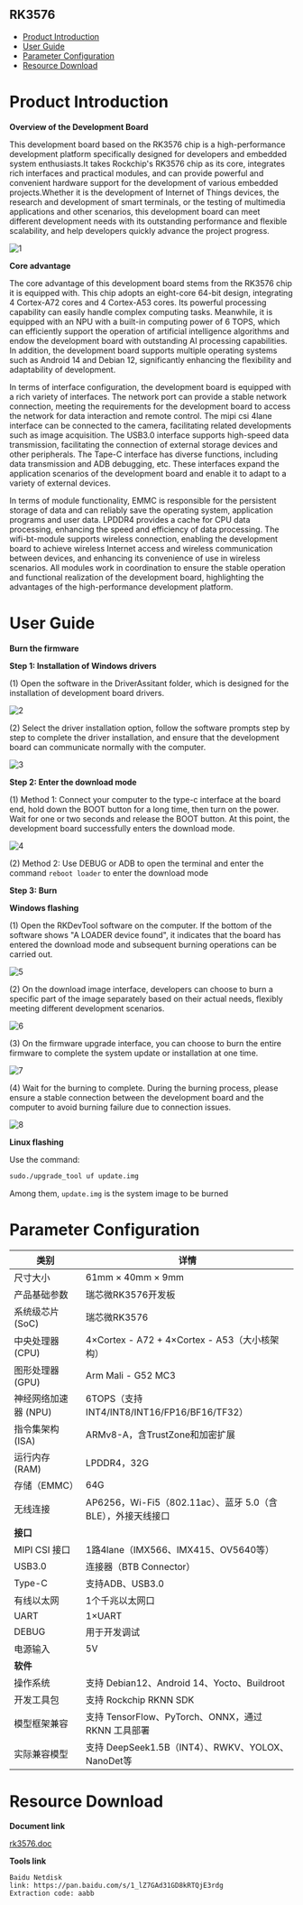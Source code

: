 RK3576
-----------
* [Product Introduction](#product-introduction)
* [User Guide](#user-guide)
* [Parameter Configuration](#parameter-configuration)
* [Resource Download](#resource-download)


# Product Introduction

**Overview of the Development Board**

This development board based on the RK3576 chip is a high-performance development platform specifically designed for developers and embedded system enthusiasts.It takes Rockchip's RK3576 chip as its core, integrates rich interfaces and practical modules, and can provide powerful and convenient hardware support for the development of various embedded projects.Whether it is the development of Internet of Things devices, the research and development of smart terminals, or the testing of multimedia applications and other scenarios, this development board can meet different development needs with its outstanding performance and flexible scalability, and help developers quickly advance the project progress.

![1](https://github.com/shiviz-dev/rk3576/blob/adjustment_directory/Documents/images/f241d26136e6f4af8af8289783006269.jpg)

**Core advantage**


The core advantage of this development board stems from the RK3576 chip it is equipped with.  This chip adopts an eight-core 64-bit design, integrating 4 Cortex-A72 cores and 4 Cortex-A53 cores.  Its powerful processing capability can easily handle complex computing tasks.  Meanwhile, it is equipped with an NPU with a built-in computing power of 6 TOPS, which can efficiently support the operation of artificial intelligence algorithms and endow the development board with outstanding AI processing capabilities.  In addition, the development board supports multiple operating systems such as Android 14 and Debian 12, significantly enhancing the flexibility and adaptability of development.

In terms of interface configuration, the development board is equipped with a rich variety of interfaces. The network port can provide a stable network connection, meeting the requirements for the development board to access the network for data interaction and remote control. The mipi csi 4lane interface can be connected to the camera, facilitating related developments such as image acquisition. The USB3.0 interface supports high-speed data transmission, facilitating the connection of external storage devices and other peripherals. The Tape-C interface has diverse functions, including data transmission and ADB debugging, etc. These interfaces expand the application scenarios of the development board and enable it to adapt to a variety of external devices.

In terms of module functionality, EMMC is responsible for the persistent storage of data and can reliably save the operating system, application programs and user data.  LPDDR4 provides a cache for CPU data processing, enhancing the speed and efficiency of data processing.  The wifi-bt-module supports wireless connection, enabling the development board to achieve wireless Internet access and wireless communication between devices, and enhancing its convenience of use in wireless scenarios.  All modules work in coordination to ensure the stable operation and functional realization of the development board, highlighting the advantages of the high-performance development platform.

# User Guide

**Burn the firmware**

****Step 1: Installation of Windows drivers****

(1) Open the software in the DriverAssitant folder, which is designed for the installation of development board drivers.

![2](https://github.com/shiviz-dev/rk3576/blob/adjustment_directory/Documents/images/2551f625c9584a9f228a7fabb5b53e94.jpg)

(2) Select the driver installation option, follow the software prompts step by step to complete the driver installation, and ensure that the development board can communicate normally with the computer.

![3](https://github.com/shiviz-dev/rk3576/blob/adjustment_directory/Documents/images/6a3acd2996ee609f44f0e70e7a7b7a78.jpg)

****Step 2: Enter the download mode****

(1) Method 1: Connect your computer to the type-c interface at the board end, hold down the BOOT button for a long time, then turn on the power. Wait for one or two seconds and release the BOOT button. At this point, the development board successfully enters the download mode.

![4](https://github.com/shiviz-dev/rk3576/blob/adjustment_directory/Documents/images/ca1f0a4fca70c4be22c16cbfc498c36c.jpg)

(2) Method 2: Use DEBUG or ADB to open the terminal and enter the command `reboot loader` to enter the download mode

****Step 3: Burn****

******Windows flashing******

(1) Open the RKDevTool software on the computer. If the bottom of the software shows "A LOADER device found", it indicates that the board has entered the download mode and subsequent burning operations can be carried out.

![5](https://github.com/shiviz-dev/rk3576/blob/adjustment_directory/Documents/images/665f35172233570bdf9825aefc33a39d.jpg)

(2) On the download image interface, developers can choose to burn a specific part of the image separately based on their actual needs, flexibly meeting different development scenarios.

![6](https://github.com/shiviz-dev/rk3576/blob/adjustment_directory/Documents/images/36729c52203d8c3d6b336c118b982f41.jpg)

(3) On the firmware upgrade interface, you can choose to burn the entire firmware to complete the system update or installation at one time.

![7](https://github.com/shiviz-dev/rk3576/blob/adjustment_directory/Documents/images/f023aadacca7fe22cb682e0ddec993c6.jpg)

(4) Wait for the burning to complete. During the burning process, please ensure a stable connection between the development board and the computer to avoid burning failure due to connection issues.

![8](https://github.com/shiviz-dev/rk3576/blob/adjustment_directory/Documents/images/32df832a964e33e1f5cf0abacb02afc2.jpg)

******Linux flashing******

Use the command: 
```bash 
sudo./upgrade_tool uf update.img
```

Among them, `update.img` is the system image to be burned


# Parameter Configuration

| 类别                | 详情                                                                 |
|---------------------|----------------------------------------------------------------------|
| 尺寸大小            | 61mm × 40mm × 9mm                                                    |
| 产品基础参数        | 瑞芯微RK3576开发板                                                   |
| 系统级芯片 (SoC)    | 瑞芯微RK3576                                                         |
| 中央处理器 (CPU)    | 4×Cortex - A72 + 4×Cortex - A53（大小核架构）                        |
| 图形处理器 (GPU)    | Arm Mali - G52 MC3                                                   |
| 神经网络加速器 (NPU) | 6TOPS（支持INT4/INT8/INT16/FP16/BF16/TF32）                          |
| 指令集架构 (ISA)    | ARMv8-A，含TrustZone和加密扩展                                        |
| 运行内存 (RAM)      | LPDDR4，32G                                                          |
| 存储（EMMC）        | 64G                                                                 |
| 无线连接            | AP6256，Wi-Fi5（802.11ac）、蓝牙 5.0（含BLE），外接天线接口           |
| **接口**            |                                                                      |
| MIPI CSI 接口       | 1路4lane（IMX566、IMX415、OV5640等）                                 |
| USB3.0              | 连接器（BTB Connector）                                              |
| Type-C              | 支持ADB、USB3.0                                                      |
| 有线以太网          | 1个千兆以太网口                                                       |
| UART                | 1×UART                                                               |
| DEBUG               | 用于开发调试                                                         |
| 电源输入            | 5V                                                                   |
| **软件**            |                                                                      |
| 操作系统            | 支持 Debian12、Android 14、Yocto、Buildroot                          |
| 开发工具包          | 支持 Rockchip RKNN SDK                                               |
| 模型框架兼容        | 支持 TensorFlow、PyTorch、ONNX，通过 RKNN 工具部署                     |
| 实际兼容模型        | 支持 DeepSeek1.5B（INT4）、RWKV、YOLOX、NanoDet等                    |


# Resource Download

****Document link****

[rk3576.doc](https://github.com/shiviz-dev/rk3576/blob/adjustment_directory/Documents/RK3576.doc)

****Tools link****
```
Baidu Netdisk
link: https://pan.baidu.com/s/1_lZ7GAd31GD8kRTQjE3rdg 
Extraction code: aabb 
```
